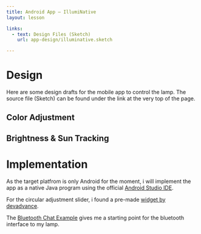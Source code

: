 ```yaml
---
title: Android App – IllumiNative
layout: lesson

links:
  - text: Design Files (Sketch)
    url: app-design/illuminative.sketch

---
```


# Design

Here are some design drafts for the mobile app to control the lamp. The source file (Sketch) can be found under the link at the very top of the page.

## Color Adjustment

<div class="row">
	<div class="col-sm-4"><zoom src="app-design/color-1.png" caption="Color adjustment warm"></zoom></div>
	<div class="col-sm-4"><zoom src="app-design/color-2.png" caption="Color adjustment cold"></zoom></div>
	<div class="col-sm-4"><zoom src="app-design/color-3.png" caption="Color adjustment offset (sun tracking enabled)"></zoom></div>
</div>

## Brightness & Sun Tracking

<div class="row">
	<div class="col-sm-4 offset-sm-2"><zoom src="app-design/brightness.png" caption="Brightness adjustment"></zoom></div>
	<div class="col-sm-4"><zoom src="app-design/sun-tracking.png" caption="Sun tracking settings"></zoom></div>
</div>

# Implementation

As the target platfrom is only Android for the moment, i will implement the app as a native Java program using the official [Android Studio IDE](https://developer.android.com/studio/index.html).

For the circular adjustment slider, i found a pre-made [widget by devadvance](https://github.com/devadvance/circularseekbar).

The [Bluetooth Chat Example](https://developer.android.com/samples/BluetoothChat/index.html) gives me a starting point for the bluetooth interface to my lamp.

